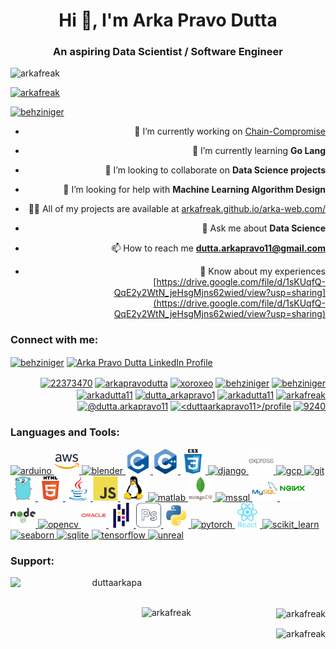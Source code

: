 <h1 align="center">Hi 👋, I'm Arka Pravo Dutta</h1>
<h3 align="center">An aspiring Data Scientist / Software Engineer</h3>

<ima align= "right" alt = "data science" width = "400" src = "[https://media.giphy.com/media/3osxYc2axjCJNsCXyE/giphy.gif?cid=ecf05e47j141p8v0ymziev2mz1ag9exa1eehhqc8hvof8ftu&ep=v1_gifs_search&rid=giphy.gif&ct=g](https://media.giphy.com/media/3osxYc2axjCJNsCXyE/giphy.gif?cid=ecf05e47j141p8v0ymziev2mz1ag9exa1eehhqc8hvof8ftu&ep=v1_gifs_search&rid=giphy.gif&ct=g)">

<p align="left"> <img src="https://komarev.com/ghpvc/?username=arkafreak&label=Profile%20views&color=0e75b6&style=flat" alt="arkafreak" /> </p>

<p align="left"> <a href="https://github.com/ryo-ma/github-profile-trophy"><img src="https://github-profile-trophy.vercel.app/?username=arkafreak" alt="arkafreak" /></a> </p>

<p align="left"> <a href="https://twitter.com/behziniger" target="blank"><img src="https://img.shields.io/twitter/follow/behziniger?logo=twitter&style=for-the-badge" alt="behziniger" /></a> </p>

- 🔭 I’m currently working on [Chain-Compromise](https://github.com/arkafreak/Chain-Compromise)

- 🌱 I’m currently learning **Go Lang**

- 👯 I’m looking to collaborate on **Data Science projects**

- 🤝 I’m looking for help with **Machine Learning Algorithm Design**

- 👨‍💻 All of my projects are available at [arkafreak.github.io/arka-web.com/](arkafreak.github.io/arka-web.com/)

- 💬 Ask me about **Data Science**

- 📫 How to reach me **dutta.arkapravo11@gmail.com**

- 📄 Know about my experiences [https://drive.google.com/file/d/1sKUqfQ-QqE2y2WtN_jeHsgMjns62wied/view?usp=sharing](https://drive.google.com/file/d/1sKUqfQ-QqE2y2WtN_jeHsgMjns62wied/view?usp=sharing)

<h3 align="left">Connect with me:</h3>
<p align="left">
<a href="https://twitter.com/behziniger" target="blank"><img align="center" src="https://raw.githubusercontent.com/rahuldkjain/github-profile-readme-generator/master/src/images/icons/Social/twitter.svg" alt="behziniger" height="30" width="40" /></a>
<a href="https://www.linkedin.com/in/arka-pravo-dutta-359200215/" target="_blank"><img align="center" src="https://raw.githubusercontent.com/rahuldkjain/github-profile-readme-generator/master/src/images/icons/Social/linked-in-alt.svg" alt="Arka Pravo Dutta LinkedIn Profile" height="30" width="40" /></a>

<a href="https://stackoverflow.com/users/22373470" target="blank"><img align="center" src="https://raw.githubusercontent.com/rahuldkjain/github-profile-readme-generator/master/src/images/icons/Social/stack-overflow.svg" alt="22373470" height="30" width="40" /></a>
<a href="https://kaggle.com/arkapravodutta" target="blank"><img align="center" src="https://raw.githubusercontent.com/rahuldkjain/github-profile-readme-generator/master/src/images/icons/Social/kaggle.svg" alt="arkapravodutta" height="30" width="40" /></a>
<a href="https://fb.com/xoroxeo" target="blank"><img align="center" src="https://raw.githubusercontent.com/rahuldkjain/github-profile-readme-generator/master/src/images/icons/Social/facebook.svg" alt="xoroxeo" height="30" width="40" /></a>
<a href="https://instagram.com/behziniger" target="blank"><img align="center" src="https://raw.githubusercontent.com/rahuldkjain/github-profile-readme-generator/master/src/images/icons/Social/instagram.svg" alt="behziniger" height="30" width="40" /></a>
<a href="https://www.youtube.com/c/behziniger" target="blank"><img align="center" src="https://raw.githubusercontent.com/rahuldkjain/github-profile-readme-generator/master/src/images/icons/Social/youtube.svg" alt="behziniger" height="30" width="40" /></a>
<a href="https://www.codechef.com/users/arkadutta11" target="blank"><img align="center" src="https://cdn.jsdelivr.net/npm/simple-icons@3.1.0/icons/codechef.svg" alt="arkadutta11" height="30" width="40" /></a>
<a href="https://www.hackerrank.com/dutta_arkapravo1" target="blank"><img align="center" src="https://raw.githubusercontent.com/rahuldkjain/github-profile-readme-generator/master/src/images/icons/Social/hackerrank.svg" alt="dutta_arkapravo1" height="30" width="40" /></a>
<a href="https://codeforces.com/profile/arkadutta11" target="blank"><img align="center" src="https://raw.githubusercontent.com/rahuldkjain/github-profile-readme-generator/master/src/images/icons/Social/codeforces.svg" alt="arkadutta11" height="30" width="40" /></a>
<a href="https://www.leetcode.com/arkafreak" target="blank"><img align="center" src="https://raw.githubusercontent.com/rahuldkjain/github-profile-readme-generator/master/src/images/icons/Social/leet-code.svg" alt="arkafreak" height="30" width="40" /></a>
<a href="https://www.hackerearth.com/@dutta.arkapravo11" target="blank"><img align="center" src="https://raw.githubusercontent.com/rahuldkjain/github-profile-readme-generator/master/src/images/icons/Social/hackerearth.svg" alt="@dutta.arkapravo11" height="30" width="40" /></a>
<a href="https://auth.geeksforgeeks.org/user/<duttaarkapravo11>/profile" target="blank"><img align="center" src="https://raw.githubusercontent.com/rahuldkjain/github-profile-readme-generator/master/src/images/icons/Social/geeks-for-geeks.svg" alt="<duttaarkapravo11>/profile" height="30" width="40" /></a>
<a href="https://discord.gg/9240" target="blank"><img align="center" src="https://raw.githubusercontent.com/rahuldkjain/github-profile-readme-generator/master/src/images/icons/Social/discord.svg" alt="9240" height="30" width="40" /></a>
</p>

<h3 align="left">Languages and Tools:</h3>
<p align="left"> <a href="https://www.arduino.cc/" target="_blank" rel="noreferrer"> <img src="https://cdn.worldvectorlogo.com/logos/arduino-1.svg" alt="arduino" width="40" height="40"/> </a> <a href="https://aws.amazon.com" target="_blank" rel="noreferrer"> <img src="https://raw.githubusercontent.com/devicons/devicon/master/icons/amazonwebservices/amazonwebservices-original-wordmark.svg" alt="aws" width="40" height="40"/> </a> <a href="https://www.blender.org/" target="_blank" rel="noreferrer"> <img src="https://download.blender.org/branding/community/blender_community_badge_white.svg" alt="blender" width="40" height="40"/> </a> <a href="https://www.cprogramming.com/" target="_blank" rel="noreferrer"> <img src="https://raw.githubusercontent.com/devicons/devicon/master/icons/c/c-original.svg" alt="c" width="40" height="40"/> </a> <a href="https://www.w3schools.com/cpp/" target="_blank" rel="noreferrer"> <img src="https://raw.githubusercontent.com/devicons/devicon/master/icons/cplusplus/cplusplus-original.svg" alt="cplusplus" width="40" height="40"/> </a> <a href="https://www.w3schools.com/css/" target="_blank" rel="noreferrer"> <img src="https://raw.githubusercontent.com/devicons/devicon/master/icons/css3/css3-original-wordmark.svg" alt="css3" width="40" height="40"/> </a> <a href="https://www.djangoproject.com/" target="_blank" rel="noreferrer"> <img src="https://cdn.worldvectorlogo.com/logos/django.svg" alt="django" width="40" height="40"/> </a> <a href="https://expressjs.com" target="_blank" rel="noreferrer"> <img src="https://raw.githubusercontent.com/devicons/devicon/master/icons/express/express-original-wordmark.svg" alt="express" width="40" height="40"/> </a> <a href="https://cloud.google.com" target="_blank" rel="noreferrer"> <img src="https://www.vectorlogo.zone/logos/google_cloud/google_cloud-icon.svg" alt="gcp" width="40" height="40"/> </a> <a href="https://git-scm.com/" target="_blank" rel="noreferrer"> <img src="https://www.vectorlogo.zone/logos/git-scm/git-scm-icon.svg" alt="git" width="40" height="40"/> </a> <a href="https://golang.org" target="_blank" rel="noreferrer"> <img src="https://raw.githubusercontent.com/devicons/devicon/master/icons/go/go-original.svg" alt="go" width="40" height="40"/> </a> <a href="https://www.w3.org/html/" target="_blank" rel="noreferrer"> <img src="https://raw.githubusercontent.com/devicons/devicon/master/icons/html5/html5-original-wordmark.svg" alt="html5" width="40" height="40"/> </a> <a href="https://www.java.com" target="_blank" rel="noreferrer"> <img src="https://raw.githubusercontent.com/devicons/devicon/master/icons/java/java-original.svg" alt="java" width="40" height="40"/> </a> <a href="https://developer.mozilla.org/en-US/docs/Web/JavaScript" target="_blank" rel="noreferrer"> <img src="https://raw.githubusercontent.com/devicons/devicon/master/icons/javascript/javascript-original.svg" alt="javascript" width="40" height="40"/> </a> <a href="https://www.linux.org/" target="_blank" rel="noreferrer"> <img src="https://raw.githubusercontent.com/devicons/devicon/master/icons/linux/linux-original.svg" alt="linux" width="40" height="40"/> </a> <a href="https://www.mathworks.com/" target="_blank" rel="noreferrer"> <img src="https://upload.wikimedia.org/wikipedia/commons/2/21/Matlab_Logo.png" alt="matlab" width="40" height="40"/> </a> <a href="https://www.mongodb.com/" target="_blank" rel="noreferrer"> <img src="https://raw.githubusercontent.com/devicons/devicon/master/icons/mongodb/mongodb-original-wordmark.svg" alt="mongodb" width="40" height="40"/> </a> <a href="https://www.microsoft.com/en-us/sql-server" target="_blank" rel="noreferrer"> <img src="https://www.svgrepo.com/show/303229/microsoft-sql-server-logo.svg" alt="mssql" width="40" height="40"/> </a> <a href="https://www.mysql.com/" target="_blank" rel="noreferrer"> <img src="https://raw.githubusercontent.com/devicons/devicon/master/icons/mysql/mysql-original-wordmark.svg" alt="mysql" width="40" height="40"/> </a> <a href="https://www.nginx.com" target="_blank" rel="noreferrer"> <img src="https://raw.githubusercontent.com/devicons/devicon/master/icons/nginx/nginx-original.svg" alt="nginx" width="40" height="40"/> </a> <a href="https://nodejs.org" target="_blank" rel="noreferrer"> <img src="https://raw.githubusercontent.com/devicons/devicon/master/icons/nodejs/nodejs-original-wordmark.svg" alt="nodejs" width="40" height="40"/> </a> <a href="https://opencv.org/" target="_blank" rel="noreferrer"> <img src="https://www.vectorlogo.zone/logos/opencv/opencv-icon.svg" alt="opencv" width="40" height="40"/> </a> <a href="https://www.oracle.com/" target="_blank" rel="noreferrer"> <img src="https://raw.githubusercontent.com/devicons/devicon/master/icons/oracle/oracle-original.svg" alt="oracle" width="40" height="40"/> </a> <a href="https://pandas.pydata.org/" target="_blank" rel="noreferrer"> <img src="https://raw.githubusercontent.com/devicons/devicon/2ae2a900d2f041da66e950e4d48052658d850630/icons/pandas/pandas-original.svg" alt="pandas" width="40" height="40"/> </a> <a href="https://www.photoshop.com/en" target="_blank" rel="noreferrer"> <img src="https://raw.githubusercontent.com/devicons/devicon/master/icons/photoshop/photoshop-line.svg" alt="photoshop" width="40" height="40"/> </a> <a href="https://www.python.org" target="_blank" rel="noreferrer"> <img src="https://raw.githubusercontent.com/devicons/devicon/master/icons/python/python-original.svg" alt="python" width="40" height="40"/> </a> <a href="https://pytorch.org/" target="_blank" rel="noreferrer"> <img src="https://www.vectorlogo.zone/logos/pytorch/pytorch-icon.svg" alt="pytorch" width="40" height="40"/> </a> <a href="https://reactjs.org/" target="_blank" rel="noreferrer"> <img src="https://raw.githubusercontent.com/devicons/devicon/master/icons/react/react-original-wordmark.svg" alt="react" width="40" height="40"/> </a> <a href="https://scikit-learn.org/" target="_blank" rel="noreferrer"> <img src="https://upload.wikimedia.org/wikipedia/commons/0/05/Scikit_learn_logo_small.svg" alt="scikit_learn" width="40" height="40"/> </a> <a href="https://seaborn.pydata.org/" target="_blank" rel="noreferrer"> <img src="https://seaborn.pydata.org/_images/logo-mark-lightbg.svg" alt="seaborn" width="40" height="40"/> </a> <a href="https://www.sqlite.org/" target="_blank" rel="noreferrer"> <img src="https://www.vectorlogo.zone/logos/sqlite/sqlite-icon.svg" alt="sqlite" width="40" height="40"/> </a> <a href="https://www.tensorflow.org" target="_blank" rel="noreferrer"> <img src="https://www.vectorlogo.zone/logos/tensorflow/tensorflow-icon.svg" alt="tensorflow" width="40" height="40"/> </a> <a href="https://unrealengine.com/" target="_blank" rel="noreferrer"> <img src="https://raw.githubusercontent.com/kenangundogan/fontisto/036b7eca71aab1bef8e6a0518f7329f13ed62f6b/icons/svg/brand/unreal-engine.svg" alt="unreal" width="40" height="40"/> </a> </p>

<h3 align="left">Support:</h3>
<p><a href="https://www.buymeacoffee.com/duttaarkapa"> <img align="left" src="https://cdn.buymeacoffee.com/buttons/v2/default-yellow.png" height="50" width="210" alt="duttaarkapa" /></a></p><br><br>

<p><img align="left" src="https://github-readme-stats.vercel.app/api/top-langs?username=arkafreak&show_icons=true&locale=en&layout=compact" alt="arkafreak" /></p>

<p>&nbsp;<img align="center" src="https://github-readme-stats.vercel.app/api?username=arkafreak&show_icons=true&locale=en" alt="arkafreak" /></p>

<p><img align="center" src="https://github-readme-streak-stats.herokuapp.com/?user=arkafreak&" alt="arkafreak" /></p>
